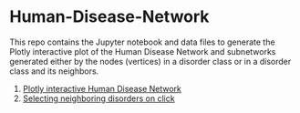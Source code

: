 # Human-Disease-Network


This repo contains the Jupyter notebook and data files to generate the Plotly interactive plot of  the Human Disease Network and
subnetworks generated either by the nodes (vertices) in a disorder class or  in a disorder class and its neighbors.

1. [Plotly interactive Human Disease Network](http://nbviewer.jupyter.org/github/empet/Human-Disease-Network/blob/master/Human-Disease-Network.ipynb)
2. [Selecting neighboring disorders on click](http://nbviewer.jupyter.org/github/empet/Human-Disease-Network/blob/master/Selecting-neighboring-disorders-on-click.ipynb)

